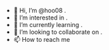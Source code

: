 - 👋 Hi, I’m @hoo08 .
- 👀 I’m interested in . 
- 🌱 I’m currently learning . 
- 💞️ I’m looking to collaborate on .
- 📫 How to reach me 

<!---
hoo08/hoo08 is a ✨ special ✨ repository because its `README.md` (this file) appears on your GitHub profile.
You can click the Preview link to take a look at your changes.
--->
